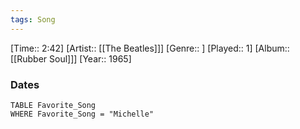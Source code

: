 ```yaml
---
tags: Song  
---
```

[Time:: 2:42]
[Artist:: [[The Beatles]]]
[Genre:: ]
[Played:: 1]
[Album:: [[Rubber Soul]]]
[Year:: 1965]
### Dates
````dataview
TABLE Favorite_Song
WHERE Favorite_Song = "Michelle"
````